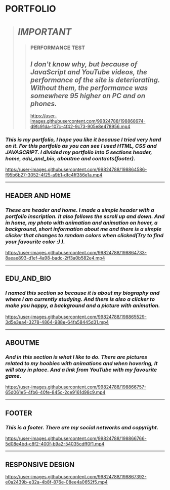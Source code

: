 # __PORTFOLIO__
># ___IMPORTANT___ #
>>### __PERFORMANCE TEST__ ###
>>## _I don't know why, but because of JavaScript and YouTube videos, the performance of the site is deteriorating. Without them, the performance was somewhere 95 higher on PC and on phones._ ##
>>https://user-images.githubusercontent.com/99824788/198868974-d9fc91da-107c-4f42-9c73-905e8e478956.mp4
### _This is my portfolio, I hope you like it because I tried very hard on it. For this portfolio as you can see I used HTML, CSS and JAVASCRIPT. I divided my portfolio into 5 sections header, home, edu_and_bio, aboutme and contacts(footer)._ ###
https://user-images.githubusercontent.com/99824788/198864586-f95b6b27-3052-4f25-a9b1-dfc4ff356e1a.mp4
___
## __HEADER AND HOME__ ##
### _These are header and home. I made a simple header with a portfolio inscription. It also follows the scroll up and down. And in home, my photo with animation and animation on hover, a background, short information about me and there is a simple clicker that changes to random colors when clicked(Try to find your favourite color :) )._ ###
https://user-images.githubusercontent.com/99824788/198864733-8aeae893-d1ef-4a98-badc-2ff3a0b582e4.mp4
___
## __EDU_AND_BIO__
### _I named this section so because it is about my biography and where I am currently studying. And there is also a clicker to make you happy, a background and a picture with animation._ ###
https://user-images.githubusercontent.com/99824788/198865529-3d5e3ea4-3278-4864-988e-64fa58445d31.mp4
___
## __ABOUTME__ ##
### _And in this section is what I like to do. There are pictures related to my hoobies with animations and when hovering, It will stay in place. And a link from YouTube with my favourite game._ ###
https://user-images.githubusercontent.com/99824788/198866757-65d061e5-4fb6-40fe-845c-2ce9161d98c9.mp4
___
## __FOOTER__ ##
### _This is a footer. There are my social networks and copyright._ ###
https://user-images.githubusercontent.com/99824788/198866766-5d08e4bd-c8f2-400f-b9a2-54035cdff0f1.mp4
___
## __RESPONSIVE DESIGN__ ##
https://user-images.githubusercontent.com/99824788/198867392-e0a2439b-e32a-4b8f-876e-08ee4a0652f5.mp4
